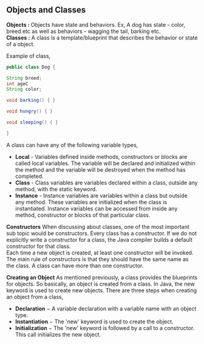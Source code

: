 ## Objects and Classes

**Objects :** Objects have state and behaviors. Ex, A dog has state - color, breed etc as well as behaviors - wagging the tail, barking etc.  
**Classes :** A class is a template/blueprint that describes the behavior or state of a object.

Example of class, 

```java
public class Dog {

String breed;
int ageC
String color;

void barking() { }

void hungry() { }

void sleeping() { }

}
```
A class can have any of the following variable types, 

- **Local** - Variables defined inside methods, constructors or blocks are called local variables. The variable will be declared and initialized within the method and the variable will be destroyed when the method has completed.
- **Class** - Class variables are variables declared within a class, outside any method, with the static keyword.
- **Instance** - Instance variables are variables within a class but outside any method. These variables are initialized when the class is instantiated. Instance variables can be accessed from inside any method, constructor or blocks of that particular class.

**Constructors**
When discussing about classes, one of the most important sub topic would be constructors. Every class has a constructor. If we do not explicitly write a constructor for a class, the Java compiler builds a default constructor for that class.  
Each time a new object is created, at least one constructor will be invoked. The main rule of constructors is that they should have the same name as the class. A class can have more than one constructor.

**Creating an Object**
As mentioned previously, a class provides the blueprints for objects. So basically, an object is created from a class. In Java, the new keyword is used to create new objects.
There are three steps when creating an object from a class,

- **Declaration** − A variable declaration with a variable name with an object type.
- **Instantiation** − The 'new' keyword is used to create the object.
- **Initialization** − The 'new' keyword is followed by a call to a constructor. This call initializes the new object.